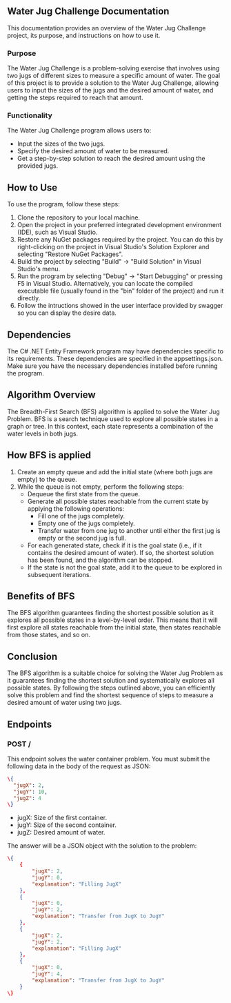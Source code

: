 ## Water Jug Challenge Documentation

This documentation provides an overview of the Water Jug Challenge project, its purpose, and instructions on how to use it.

### Purpose
The Water Jug Challenge is a problem-solving exercise that involves using two jugs of different sizes to measure a specific amount of water. The goal of this project is to provide a solution to the Water Jug Challenge, allowing users to input the sizes of the jugs and the desired amount of water, and getting the steps required to reach that amount.

### Functionality
The Water Jug Challenge program allows users to:
- Input the sizes of the two jugs.
- Specify the desired amount of water to be measured.
- Get a step-by-step solution to reach the desired amount using the provided jugs.

## How to Use
To use the program, follow these steps:
1. Clone the repository to your local machine.
2. Open the project in your preferred integrated development environment (IDE), such as Visual Studio.
3. Restore any NuGet packages required by the project. You can do this by right-clicking on the project in Visual Studio's Solution Explorer and selecting "Restore NuGet Packages".
4. Build the project by selecting "Build" -> "Build Solution" in Visual Studio's menu.
5. Run the program by selecting "Debug" -> "Start Debugging" or pressing F5 in Visual Studio. Alternatively, you can locate the compiled executable file (usually found in the "bin" folder of the project) and run it directly.
6. Follow the intructions showed in the user interface provided by swagger so you can display the desire data.

## Dependencies
The C# .NET Entity Framework program may have dependencies specific to its requirements. These dependencies are specified in the appsettings.json. Make sure you have the necessary dependencies installed before running the program.

## Algorithm Overview
The Breadth-First Search (BFS) algorithm is applied to solve the Water Jug Problem. BFS is a search technique used to explore all possible states in a graph or tree. In this context, each state represents a combination of the water levels in both jugs.

## How BFS is applied
1. Create an empty queue and add the initial state (where both jugs are empty) to the queue.
2. While the queue is not empty, perform the following steps:
   - Dequeue the first state from the queue.
   - Generate all possible states reachable from the current state by applying the following operations:
     - Fill one of the jugs completely.
     - Empty one of the jugs completely.
     - Transfer water from one jug to another until either the first jug is empty or the second jug is full.
   - For each generated state, check if it is the goal state (i.e., if it contains the desired amount of water). If so, the shortest solution has been found, and the algorithm can be stopped.
   - If the state is not the goal state, add it to the queue to be explored in subsequent iterations.

## Benefits of BFS
The BFS algorithm guarantees finding the shortest possible solution as it explores all possible states in a level-by-level order. This means that it will first explore all states reachable from the initial state, then states reachable from those states, and so on.

## Conclusion
The BFS algorithm is a suitable choice for solving the Water Jug Problem as it guarantees finding the shortest solution and systematically explores all possible states. By following the steps outlined above, you can efficiently solve this problem and find the shortest sequence of steps to measure a desired amount of water using two jugs.

## Endpoints

### POST /

This endpoint solves the water container problem. You must submit the following data in the body of the request as JSON:

```json
\{
  "jugX": 2,
  "jugY": 10,
  "jugZ": 4
\}
```
- jugX: Size of the first container.
- jugY: Size of the second container.
- jugZ: Desired amount of water.

The answer will be a JSON object with the solution to the problem:

```json
\{
    {
        "jugX": 2,
        "jugY": 0,
        "explanation": "Filling JugX"
    },
    {
        "jugX": 0,
        "jugY": 2,
        "explanation": "Transfer from JugX to JugY"
    },
    {
        "jugX": 2,
        "jugY": 2,
        "explanation": "Filling JugX"
    },
    {
        "jugX": 0,
        "jugY": 4,
        "explanation": "Transfer from JugX to JugY"
    }
\}

```
